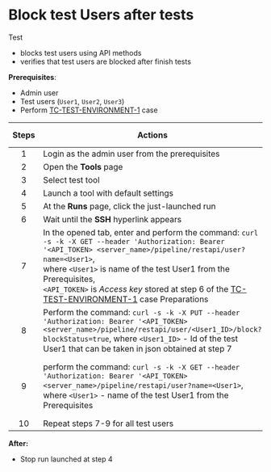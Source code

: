 # Block test Users after tests

Test 
- blocks test users using API methods
- verifies that test users are blocked after finish tests

**Prerequisites**:
- Admin user
- Test users (`User1`, `User2`, `User3`)
- Perform [TC-TEST-ENVIRONMENT-1](TC-TEST-ENVIRONMENT-1.md) case

| Steps | Actions                                                                                                                                                                                                                                                                                                                                                                    | Expected results |
|:---:|---|---|
| 1 | Login as the admin user from the prerequisites                                                                                                                                                                                                                                                                                                                             | |
| 2 | Open the **Tools** page                                                                                                                                                                                                                                                                                                                                                    | | 
| 3 | Select test tool                                                                                                                                                                                                                                                                                                                                                           | |
| 4 | Launch a tool with default settings                                                                                                                                                                                                                                                                                                                                        | |
| 5 | At the **Runs** page, click the just-launched run                                                                                                                                                                                                                                                                                                                          | | 
| 6 | Wait until the **SSH** hyperlink appears                                                                                                                                                                                                                                                                                                                                   | |
| 7 | In the opened tab, enter and perform the command: `curl -s -k -X GET --header 'Authorization: Bearer '<API_TOKEN> <server_name>/pipeline/restapi/user?name=<User1>`, <br> where `<User1>` is name of the test User1 from the Prerequisites, <br> `<API_TOKEN>` is *Access key* stored at step 6 of the [TC-TEST-ENVIRONMENT-1](TC-TEST-ENVIRONMENT-1.md) case Preparations | The command output contains json with info about `<User1>` and includes `"blocked":false"` |
| 8 | Perform the command: `curl -s -k -X PUT --header 'Authorization: Bearer '<API_TOKEN> <server_name>/pipeline/restapi/user/<User1_ID>/block?blockStatus=true`, where `<User1_ID>` - Id of the test User1 that can be taken in json obtained at step 7                                                                                                                        | | 
| 9 | perform the command: `curl -s -k -X GET --header 'Authorization: Bearer '<API_TOKEN> <server_name>/pipeline/restapi/user?name=<User1>`, where `<User1>` - name of the test User1 from the Prerequisites                                                                                                                                                                    | The command output contains json with info about `<User1>` and includes `"blocked":true` |
| 10 | Repeat steps 7-9 for all test users                                                                                                                                                                                                                                                                                                                                        | |

**After:**
- Stop run launched at step 4
